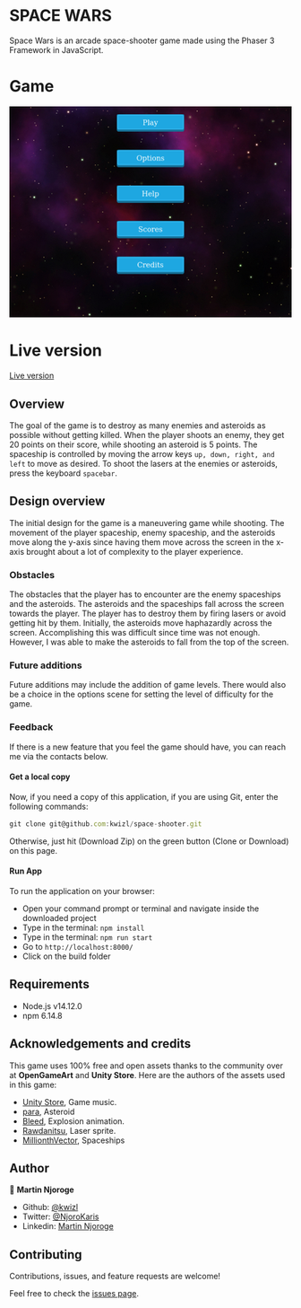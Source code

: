# SPACE WARS
Space Wars is an arcade space-shooter game made using the Phaser 3 Framework in JavaScript.

# Game

![screenshot](./build/assets/screenshot.png)

# Live version
[Live version](https://kwizl.github.io/space-wars/)

## Overview

The goal of the game is to destroy as many enemies and asteroids as possible without getting killed. When the player shoots an enemy, they get 20 points on their score, while shooting an asteroid is 5 points. The spaceship is controlled by moving the arrow keys `up, down, right, and left` to move as desired. To shoot the lasers at the enemies or asteroids, press the keyboard `spacebar`.

## Design overview

The initial design for the game is a maneuvering game while shooting. The movement of the player spaceship, enemy spaceship, and the asteroids move along the y-axis since having them move across the screen in the x-axis brought about a lot of complexity to the player experience.

### Obstacles
The obstacles that the player has to encounter are the enemy spaceships and the asteroids. The asteroids and the spaceships fall across the screen towards the player. The player has to destroy them by firing lasers or avoid getting hit by them. Initially, the asteroids move haphazardly across the screen. Accomplishing this was difficult since time was not enough. However, I was able to make the asteroids to fall from the top of the screen.

### Future additions
Future additions may include the addition of game levels. There would also be a choice in the options scene for setting the level of difficulty for the game.

### Feedback
If there is a new feature that you feel the game should have, you can reach me via the contacts below.

#### Get a local copy
Now, if you need a copy of this application, if you are using Git, enter the following commands:
```js
git clone git@github.com:kwizl/space-shooter.git
```
Otherwise, just hit (Download Zip) on the green button (Clone or Download) on this page.

#### Run App
To run the application on your browser:
- Open your command prompt or terminal and navigate inside the downloaded project
- Type in the terminal: `npm install`
- Type in the terminal: `npm run start`
- Go to `http://localhost:8000/`
- Click on the build folder

## Requirements
- Node.js v14.12.0
- npm 6.14.8

## Acknowledgements and credits
This game uses 100% free and open assets thanks to the community over at **OpenGameArt** and **Unity Store**. Here are the authors of the assets used in this game:

- [Unity Store](), Game music.
- [para](https://opengameart.org/content/low-poly-rocks), Asteroid
- [Bleed](https://opengameart.org/users/bleed), Explosion animation.
- [Rawdanitsu](https://opengameart.org/users/rawdanitsu), Laser sprite.
- [MillionthVector](https://opengameart.org/content/set-faction5-spaceships), Spaceships

## Author

👤 **Martin Njoroge**

- Github: [@kwizl](https://github.com/kwizl)
- Twitter: [@NjoroKaris](https://twitter.com/NjoroKaris)
- Linkedin: [Martin Njoroge](https://www.linkedin.com/in/martin-kariuki-njoroge/)

## Contributing

Contributions, issues, and feature requests are welcome!

Feel free to check the [issues page](issues/).
